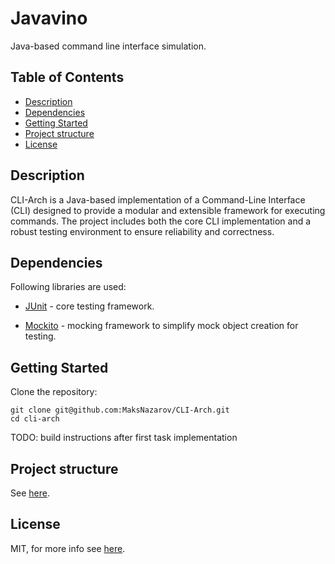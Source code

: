 # Javavino

Java-based command line interface simulation.

## Table of Contents
- [Description](#Description)
- [Dependencies](#dependencies)
- [Getting Started]()
- [Project structure](#project-structure)
- [License](#license)

## Description

CLI-Arch is a Java-based implementation of a Command-Line Interface (CLI) designed to provide a modular and extensible framework for executing commands. The project includes both the core CLI implementation and a robust testing environment to ensure reliability and correctness.

## Dependencies
Following libraries are used:
- [JUnit](https://junit.org/junit5/) - core testing framework.

- [Mockito](https://site.mockito.org/) - mocking framework to simplify mock object creation for testing.

## Getting Started
Clone the repository:

```
git clone git@github.com:MaksNazarov/CLI-Arch.git
cd cli-arch
```
TODO: build instructions after first task implementation

## Project structure

See [here](docs/Project_structure.md).

## License

MIT, for more info see [here](LICENSE).
